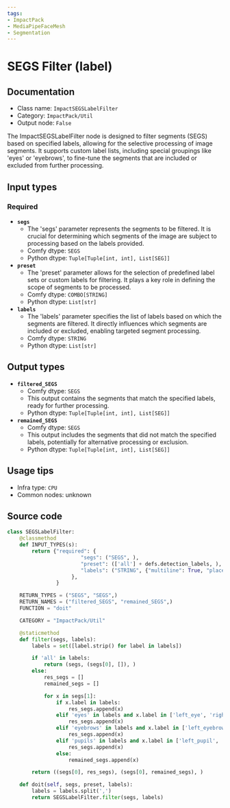 ```yaml
---
tags:
- ImpactPack
- MediaPipeFaceMesh
- Segmentation
---
```


# SEGS Filter (label)
## Documentation
- Class name: `ImpactSEGSLabelFilter`
- Category: `ImpactPack/Util`
- Output node: `False`

The ImpactSEGSLabelFilter node is designed to filter segments (SEGS) based on specified labels, allowing for the selective processing of image segments. It supports custom label lists, including special groupings like 'eyes' or 'eyebrows', to fine-tune the segments that are included or excluded from further processing.
## Input types
### Required
- **`segs`**
    - The 'segs' parameter represents the segments to be filtered. It is crucial for determining which segments of the image are subject to processing based on the labels provided.
    - Comfy dtype: `SEGS`
    - Python dtype: `Tuple[Tuple[int, int], List[SEG]]`
- **`preset`**
    - The 'preset' parameter allows for the selection of predefined label sets or custom labels for filtering. It plays a key role in defining the scope of segments to be processed.
    - Comfy dtype: `COMBO[STRING]`
    - Python dtype: `List[str]`
- **`labels`**
    - The 'labels' parameter specifies the list of labels based on which the segments are filtered. It directly influences which segments are included or excluded, enabling targeted segment processing.
    - Comfy dtype: `STRING`
    - Python dtype: `List[str]`
## Output types
- **`filtered_SEGS`**
    - Comfy dtype: `SEGS`
    - This output contains the segments that match the specified labels, ready for further processing.
    - Python dtype: `Tuple[Tuple[int, int], List[SEG]]`
- **`remained_SEGS`**
    - Comfy dtype: `SEGS`
    - This output includes the segments that did not match the specified labels, potentially for alternative processing or exclusion.
    - Python dtype: `Tuple[Tuple[int, int], List[SEG]]`
## Usage tips
- Infra type: `CPU`
- Common nodes: unknown


## Source code
```python
class SEGSLabelFilter:
    @classmethod
    def INPUT_TYPES(s):
        return {"required": {
                        "segs": ("SEGS", ),
                        "preset": (['all'] + defs.detection_labels, ),
                        "labels": ("STRING", {"multiline": True, "placeholder": "List the types of segments to be allowed, separated by commas"}),
                     },
                }

    RETURN_TYPES = ("SEGS", "SEGS",)
    RETURN_NAMES = ("filtered_SEGS", "remained_SEGS",)
    FUNCTION = "doit"

    CATEGORY = "ImpactPack/Util"

    @staticmethod
    def filter(segs, labels):
        labels = set([label.strip() for label in labels])

        if 'all' in labels:
            return (segs, (segs[0], []), )
        else:
            res_segs = []
            remained_segs = []

            for x in segs[1]:
                if x.label in labels:
                    res_segs.append(x)
                elif 'eyes' in labels and x.label in ['left_eye', 'right_eye']:
                    res_segs.append(x)
                elif 'eyebrows' in labels and x.label in ['left_eyebrow', 'right_eyebrow']:
                    res_segs.append(x)
                elif 'pupils' in labels and x.label in ['left_pupil', 'right_pupil']:
                    res_segs.append(x)
                else:
                    remained_segs.append(x)

        return ((segs[0], res_segs), (segs[0], remained_segs), )

    def doit(self, segs, preset, labels):
        labels = labels.split(',')
        return SEGSLabelFilter.filter(segs, labels)

```

